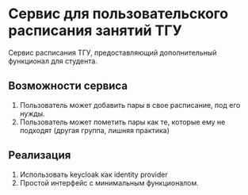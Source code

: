 # Сервис для пользовательского расписания занятий ТГУ

Сервис расписания ТГУ, предоставляющий дополнительный функционал для студента.

## Возможности сервиса

1. Пользователь может добавить пары в свое расписание, под его нужды.
2. Пользователь может пометить пары как те, которые ему не подходят (другая группа, лишняя практика)


## Реализация

1. Использовать keycloak как identity provider
2. Простой интерфейс с минимальным функционалом.
